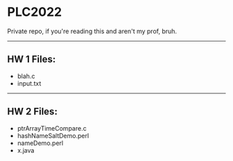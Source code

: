 # PLC2022
Private repo, if you're reading this and aren't my prof, bruh.

---
## HW 1 Files:
- blah.c
- input.txt

---
## HW 2 Files:
- ptrArrayTimeCompare.c
- hashNameSaltDemo.perl
- nameDemo.perl
- x.java
